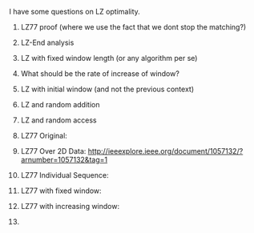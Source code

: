 I have some questions on LZ optimality. 

1. LZ77 proof (where we use the fact that we dont stop the matching?)
2. LZ-End analysis
3. LZ with fixed window length (or any algorithm per se)
4. What should be the rate of increase of window?
5. LZ with initial window (and not the previous context)
6. LZ and random addition
7. LZ and random access


1. LZ77 Original: 
2. LZ77 Over 2D Data: http://ieeexplore.ieee.org/document/1057132/?arnumber=1057132&tag=1
3. LZ77 Individual Sequence: 
4. LZ77 with fixed window: 
5. LZ77 with increasing window:
8. 
